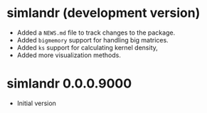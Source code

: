# simlandr (development version)
* Added a `NEWS.md` file to track changes to the package.
* Added `bigmemory` support for handling big matrices.
* Added `ks` support for calculating kernel density,
* Added more visualization methods.

# simlandr 0.0.0.9000
* Initial version
